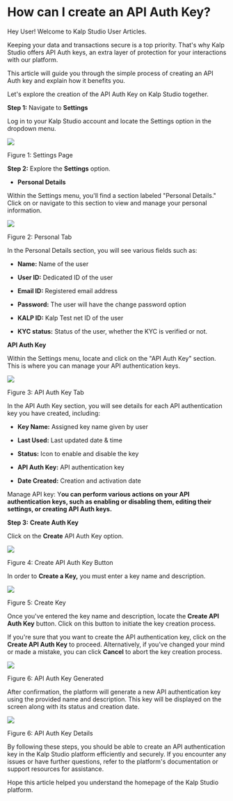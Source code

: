 # How can I create an API Auth Key?

Hey User! Welcome to Kalp Studio User Articles.

Keeping your data and transactions secure is a top priority. That's why Kalp Studio offers API Auth keys, an extra layer of protection for your interactions with our platform.

This article will guide you through the simple process of creating an API Auth key and explain how it benefits you.

Let's explore the creation of the API Auth Key on Kalp Studio together.

**Step 1:** Navigate to **Settings**

Log in to your Kalp Studio account and locate the Settings option in the dropdown menu.

![](https://docs.kalp.studio/~gitbook/image?url=https:%2F%2Fs3-ap-south-1.amazonaws.com%2Find-cdn.freshdesk.com%2Fdata%2Fhelpdesk%2Fattachments%2Fproduction%2F1060006983739%2Foriginal%2FIbC6qK-sy8x9WAiBLPN2ZYxCrkTp99pz5w.png%3F1708425321&width=768&dpr=4&quality=100&sign=b554baa07a4ce21ace8268818fd21e190d19cd46ea0302d3b0322c042697b1e0)

Figure 1: Settings Page

**Step 2:** Explore the **Settings** option.

-   **Personal Details**
    

Within the Settings menu, you'll find a section labeled "Personal Details." Click on or navigate to this section to view and manage your personal information.

![](https://docs.kalp.studio/~gitbook/image?url=https:%2F%2Fs3-ap-south-1.amazonaws.com%2Find-cdn.freshdesk.com%2Fdata%2Fhelpdesk%2Fattachments%2Fproduction%2F1060006984281%2Foriginal%2FmYA1psSc0r2sq_7R-YaNl77kdQx6Krj6Kw.png%3F1708425851&width=768&dpr=4&quality=100&sign=12c51c6c9dafc9634be72653b768567a348db066c79f3b1e26a021d6021d1817)

Figure 2: Personal Tab

In the Personal Details section, you will see various fields such as:

-   **Name:** Name of the user
    
-   **User ID:** Dedicated ID of the user
    
-   **Email ID:** Registered email address
    
-   **Password:** The user will have the change password option
    
-   **KALP ID:** Kalp Test net ID of the user
    
-   **KYC status:** Status of the user, whether the KYC is verified or not.
    

**API Auth Key**

Within the Settings menu, locate and click on the "API Auth Key" section. This is where you can manage your API authentication keys.

![](https://docs.kalp.studio/~gitbook/image?url=https:%2F%2Fs3-ap-south-1.amazonaws.com%2Find-cdn.freshdesk.com%2Fdata%2Fhelpdesk%2Fattachments%2Fproduction%2F1060007156932%2Foriginal%2FQc8Z4Xi4FW20ilakYWJmsk373LImR3zrqw.png%3F1708688568&width=768&dpr=4&quality=100&sign=f516d09e2ddc0471d3d82a0e17b50769f10cdf5dfe73cfade270fa0eb25b3c80)

Figure 3: API Auth Key Tab

In the API Auth Key section, you will see details for each API authentication key you have created, including:

-   **Key Name:** Assigned key name given by user
    
-   **Last Used:** Last updated date & time
    
-   **Status:** Icon to enable and disable the key
    
-   **API Auth Key:** API authentication key
    
-   **Date Created:** Creation and activation date
    

Manage API key: Y**ou can perform various actions on your API authentication keys, such as enabling or disabling them, editing their settings, or creating API Auth keys.**

**Step 3:** **Create Auth Key**

Click on the **Create** API Auth Key option.

![](https://docs.kalp.studio/~gitbook/image?url=https:%2F%2Fs3-ap-south-1.amazonaws.com%2Find-cdn.freshdesk.com%2Fdata%2Fhelpdesk%2Fattachments%2Fproduction%2F1060007156385%2Foriginal%2F95e8mCXwyS2y9vALMidljFjrXf0h_EKaLA.png%3F1708688062&width=768&dpr=4&quality=100&sign=4f534dd96d7cbf22511c3e87a0f9d7a85834bfdc86da876f3e763d32e343d101)

Figure 4: Create API Auth Key Button

In order to **Create a Key,** you must enter a key name and description.

![](https://docs.kalp.studio/~gitbook/image?url=https:%2F%2Fs3-ap-south-1.amazonaws.com%2Find-cdn.freshdesk.com%2Fdata%2Fhelpdesk%2Fattachments%2Fproduction%2F1060007156513%2Foriginal%2FWx3_ey36d5l047dl8s7ICBMfOU96_GmnXQ.png%3F1708688183&width=768&dpr=4&quality=100&sign=79f764136495acbd6a0ea2d488395671052eede590c739095cf29da17478ba3c)

Figure 5: Create Key

Once you've entered the key name and description, locate the **Create API Auth Key** button. Click on this button to initiate the key creation process.

If you're sure that you want to create the API authentication key, click on the **Create API Auth Key** to proceed. Alternatively, if you've changed your mind or made a mistake, you can click **Cancel** to abort the key creation process.

![](https://docs.kalp.studio/~gitbook/image?url=https:%2F%2Fs3-ap-south-1.amazonaws.com%2Find-cdn.freshdesk.com%2Fdata%2Fhelpdesk%2Fattachments%2Fproduction%2F1060007156593%2Foriginal%2FEf-pvBgDXLn9uSkV2sPCDSUgdeK-jl7VEQ.png%3F1708688230&width=768&dpr=4&quality=100&sign=c916b49bc9516208bfcfe8a21ffbe630596ec9fa58117b8ac31a4a2692b0da61)

Figure 6: API Auth Key Generated

After confirmation, the platform will generate a new API authentication key using the provided name and description. This key will be displayed on the screen along with its status and creation date.

![](https://docs.kalp.studio/~gitbook/image?url=https:%2F%2Fs3-ap-south-1.amazonaws.com%2Find-cdn.freshdesk.com%2Fdata%2Fhelpdesk%2Fattachments%2Fproduction%2F1060007262325%2Foriginal%2FCY_oAdaE3Jzh4uFRTLf-rrEH5S8W7Q9XqA.png%3F1709014947&width=768&dpr=4&quality=100&sign=e23594e10963a95780c4d9b51eec2a499ba240d119ee2ee44f040812c4c9179b)

Figure 6: API Auth Key Details

By following these steps, you should be able to create an API authentication key in the Kalp Studio platform efficiently and securely. If you encounter any issues or have further questions, refer to the platform's documentation or support resources for assistance.

Hope this article helped you understand the homepage of the Kalp Studio platform.